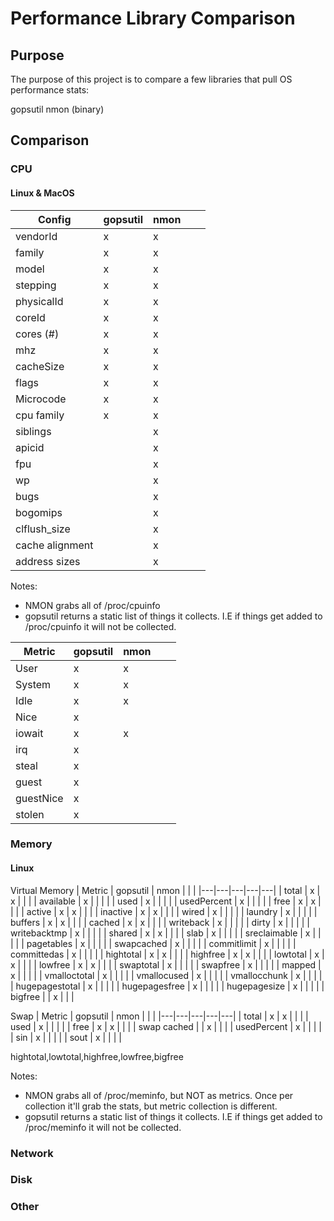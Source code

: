# Performance Library Comparison

## Purpose

The purpose of this project is to compare a few libraries that pull OS performance stats:

gopsutil
nmon (binary)

## Comparison

### CPU

#### Linux & MacOS
|  Config | gopsutil  | nmon  |   |   |
|---|---|---|---|---|
| vendorId | x | x |   |   |
| family | x  | x |   |   |
| model | x  | x |   |   |
| stepping | x  | x |   |   |
| physicalId | x  | x |   |   |
| coreId |  x | x |   |   |
| cores (#) | x  | x |   |   |
| mhz |  x | x |   |   |
| cacheSize | x  | x |   |   |
| flags | x  | x |  |   |
| Microcode | x  | x |   |   |
| cpu family | x  | x |   |   |
| siblings |  | x  |  |   |
| apicid |   | x |   |   |
| fpu |  | x |   |   |
| wp |  | x |   |   |
| bugs |  | x |   |   |
| bogomips |  | x |   |   |
| clflush_size |  | x |   |   |
| cache alignment |   | x |   |   |
| address sizes |  | x  |   |   |

Notes: 
* NMON grabs all of /proc/cpuinfo
* gopsutil returns a static list of things it collects. I.E if things get added to /proc/cpuinfo it will not be collected.


|  Metric | gopsutil  | nmon  |   |   |
|---|---|---|---|---|
| User |  x | x |   |   |
| System | x  | x |   |   |
| Idle | x  | x |   |   |
| Nice | x  |   |   |   |
| iowait | x  | x |   |   |
| irq | x |  |   |   |
| steal | x  |   |   |   |
| guest | x |   |   |   |
| guestNice | x  |   |   |   |
| stolen | x  |   |   |   |

### Memory

#### Linux 

Virtual Memory
|  Metric  | gopsutil | nmon |   |   |
|---|---|---|---|---|
| total | x | x |  |  |
| available | x |  |  |  |
| used | x |  |  |  |
| usedPercent | x |  |  |  |
| free | x | x |  |  |
| active | x | x |  |  |
| inactive | x | x |  |  |
| wired | x |  |  |  |
| laundry | x |  |  |  |
| buffers | x | x |  |  |
| cached | x | x |  |  |
| writeback | x |  |  |  |
| dirty | x |  |  |  |
| writebacktmp | x |  |  |  |
| shared | x | x |  |  |
| slab | x |  |  |  |
| sreclaimable | x |  |  |  |
| pagetables | x |  |  |  |
| swapcached | x |  |  |  |
| commitlimit | x |  |  |  |
| committedas | x |  |  |  |
| hightotal | x | x |  |  |
| highfree | x | x |  |  |
| lowtotal | x | x |  |  |
| lowfree | x | x |  |  |
| swaptotal | x |  |  |  |
| swapfree | x |  |  |  |
| mapped | x |  |  |  |
| vmalloctotal | x |  |  |  |
| vmallocused | x |  |  |  |
| vmallocchunk | x |  |  |  |
| hugepagestotal | x |  |  |  |
| hugepagesfree | x |  |  |  |
| hugepagesize | x |  |  |  |
| bigfree |  | x |  |  |

Swap
|  Metric  | gopsutil | nmon |   |   |
|---|---|---|---|---|
| total | x | x |  |  |
| used | x |  |  |  |
| free | x | x |  |  |
| swap cached |  | x |  |  |
| usedPercent | x |  |  |  |
| sin | x |  |  |  |
| sout | x |  |  |  |


hightotal,lowtotal,highfree,lowfree,bigfree

Notes:
* NMON grabs all of /proc/meminfo, but NOT as metrics. Once per collection it'll grab the stats, but metric collection is different.
* gopsutil returns a static list of things it collects. I.E if things get added to /proc/meminfo it will not be collected.


### Network
### Disk
### Other